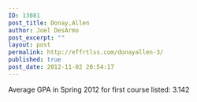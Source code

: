 ```yaml
---
ID: 13081
post_title: Donay,Allen
author: Joel DesArmo
post_excerpt: ""
layout: post
permalink: http://effrtlss.com/donayallen-3/
published: true
post_date: 2012-11-02 20:54:17
---
```

<p>Average GPA in Spring 2012 for first course listed: 3.142</p>